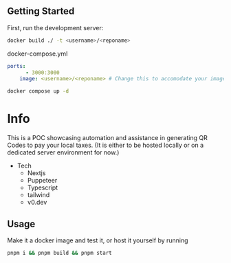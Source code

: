 ## Getting Started

First, run the development server:

```bash
docker build ./ -t <username>/<reponame>
```
docker-compose.yml
```yml
ports:
      - 3000:3000
    image: <username>/<reponame> # Change this to accomodate your image name and tag
```

```bash
docker compose up -d
```

# Info

This is a POC showcasing automation and assistance in generating QR Codes to pay your local taxes.
(It is either to be hosted locally or on a dedicated server environment for now.)

- Tech
  - Nextjs
  - Puppeteer
  - Typescript
  - tailwind
  - v0.dev


## Usage
Make it a docker image and test it, or host it yourself by running  
```sh
pnpm i && pnpm build && pnpm start
```
